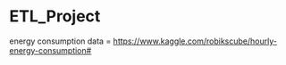 # ETL_Project

energy consumption data = https://www.kaggle.com/robikscube/hourly-energy-consumption#

